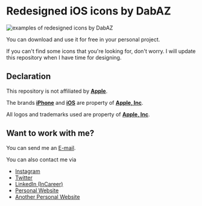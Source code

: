 # Redesigned iOS icons by DabAZ
![examples of redesigned icons by DabAZ](./examples.png)

You can download and use it for free in your personal project.

If you can't find some icons that you're looking for, don't worry. I will update this repository when I have time for designing.

## Declaration

This repository is not affiliated by [**Apple**](https://www.apple.com/).

The brands [**iPhone**](https://www.apple.com/iphone/) and [**iOS**](https://www.apple.com/ios/ios-15/) are property of [**Apple, Inc**](https://www.apple.com/).

All logos and trademarks used are property of [**Apple, Inc**](https://www.apple.com/).

## Want to work with me?

You can send me an [E-mail](mailto:dieboldhan123@gmail.com).

You can also contact me via 
- [Instagram](https://www.instagram.com/dabaz_luvs_hot_girls/)
- [Twitter](https://twitter.com/dab_az/)
- [LinkedIn (InCareer)](https://www.linkedin.cn/incareer/in/diebold-dai-816814177)
- [Personal Website](https://dabaz.vercel.app)
- [Another Personal Website](https://dabazofficial.com)
